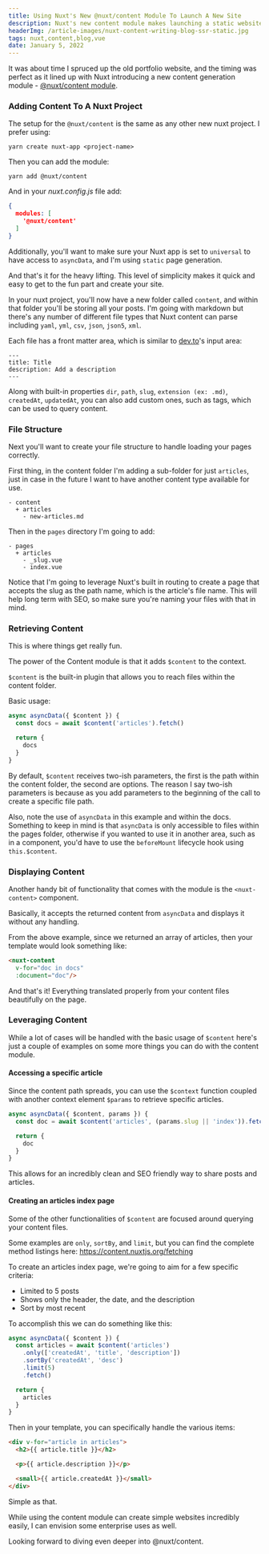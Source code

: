 ```yaml
---
title: Using Nuxt's New @nuxt/content Module To Launch A New Site
description: Nuxt's new content module makes launching a static website super fast and easy
headerImg: /article-images/nuxt-content-writing-blog-ssr-static.jpg
tags: nuxt,content,blog,vue
date: January 5, 2022
---
```


It was about time I spruced up the old portfolio website, and the timing was perfect as it lined up with Nuxt introducing a new content generation module - [@nuxt/content module](https://content.nuxtjs.org/).

### Adding Content To A Nuxt Project

The setup for the `@nuxt/content` is the same as any other new nuxt project. I prefer using:

`yarn create nuxt-app <project-name>`

Then you can add the module:

`yarn add @nuxt/content`

And in your _nuxt.config.js_ file add:

```json
{
  modules: [
    '@nuxt/content'
  ]
}
```

Additionally, you'll want to make sure your Nuxt app is set to `universal` to have access to `asyncData`, and I'm using `static` page generation.

And that's it for the heavy lifting. This level of simplicity makes it quick and easy to get to the fun part and create your site.

In your nuxt project, you'll now have a new folder called `content`, and within that folder you'll be storing all your posts. I'm going with markdown but there's any number of different file types that Nuxt content can parse including `yaml`, `yml`, `csv`, `json`, `json5`, `xml`.

Each file has a front matter area, which is similar to [dev.to](https://dev.to/)'s input area:

```
---
title: Title
description: Add a description
---
```

Along with built-in properties `dir`, `path`, `slug`, `extension (ex: .md)`, `createdAt`, `updatedAt`, you can also add custom ones, such as tags, which can be used to query content.

### File Structure

Next you'll want to create your file structure to handle loading your pages correctly.

First thing, in the content folder I'm adding a sub-folder for just `articles`, just in case in the future I want to have another content type available for use.

```
- content
  + articles
    - new-articles.md
```

Then in the `pages` directory I'm going to add:

```
- pages
  + articles
    - _slug.vue
    - index.vue
```

Notice that I'm going to leverage Nuxt's built in routing to create a page that accepts the slug as the path name, which is the article's file name. This will help long term with SEO, so make sure you're naming your files with that in mind.

### Retrieving Content

This is where things get really fun.

The power of the Content module is that it adds `$content` to the context.

`$content` is the built-in plugin that allows you to reach files within the content folder.

Basic usage:

```js
async asyncData({ $content }) {
  const docs = await $content('articles').fetch()

  return {
    docs
  }
}
```

By default, `$content` receives two-ish parameters, the first is the path within the content folder, the second are options. The reason I say two-ish parameters is because as you add parameters to the beginning of the call to create a specific file path.

Also, note the use of `asyncData` in this example and within the docs. Something to keep in mind is that `asyncData` is only accessible to files within the pages folder, otherwise if you wanted to use it in another area, such as in a component, you'd have to use the `beforeMount` lifecycle hook using `this.$content`.

### Displaying Content

Another handy bit of functionality that comes with the module is the `<nuxt-content>` component.

Basically, it accepts the returned content from `asyncData` and displays it without any handling.

From the above example, since we returned an array of articles, then your template would look something like:

```html
<nuxt-content
  v-for="doc in docs"
  :document="doc"/>
```

And that's it! Everything translated properly from your content files beautifully on the page.

### Leveraging Content

While a lot of cases will be handled with the basic usage of `$content` here's just a couple of examples on some more things you can do with the content module.

#### Accessing a specific article

Since the content path spreads, you can use the `$context` function coupled with another context element `$params` to retrieve specific articles.

```js
async asyncData({ $content, params }) {
  const doc = await $content('articles', (params.slug || 'index')).fetch()

  return {
    doc
  }
}
```
This allows for an incredibly clean and SEO friendly way to share posts and articles.

#### Creating an articles index page

Some of the other functionalities of `$content` are focused around querying your content files.

Some examples are `only`, `sortBy`, and `limit`, but you can find the complete method listings here: https://content.nuxtjs.org/fetching

To create an articles index page, we're going to aim for a few specific criteria:
- Limited to 5 posts
- Shows only the header, the date, and the description
- Sort by most recent

To accomplish this we can do something like this:

```js
async asyncData({ $content }) {
  const articles = await $content('articles')
    .only(['createdAt', 'title', 'description'])
    .sortBy('createdAt', 'desc')
    .limit(5)
    .fetch()

  return {
    articles
  }
}
```

Then in your template, you can specifically handle the various items:

```html
<div v-for="article in articles">
  <h2>{{ article.title }}</h2>

  <p>{{ article.description }}</p>

  <small>{{ article.createdAt }}</small>
</div>
```

Simple as that.

While using the content module can create simple websites incredibly easily, I can envision some enterprise uses as well.

Looking forward to diving even deeper into @nuxt/content.
